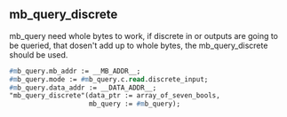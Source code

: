 mb_query_discrete
-----------------
mb_query need whole bytes to work, if discrete in or outputs are going to be queried, that dosen't add up to whole bytes, the mb_query_discrete should be used.

```pascal
#mb_query.mb_addr := __MB_ADDR__;
#mb_query.mode := #mb_query.c.read.discrete_input;
#mb_query.data_addr := __DATA_ADDR__;
"mb_query_discrete"(data_ptr := array_of_seven_bools, 
                    mb_query := #mb_query);
```
